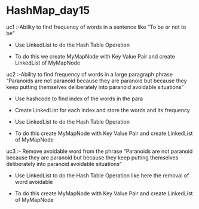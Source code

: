 # HashMap_day15

uc1 :-Ability to find frequency of words in a sentence like “To be or not to be”

 - Use LinkedList to do the Hash Table Operation

 - To do this we create MyMapNode with Key Value Pair and create LinkedList of MyMapNode

uc2 :-Ability to find frequency of words in a large paragraph phrase “Paranoids are not paranoid because they are paranoid but because they keep putting themselves deliberately into paranoid avoidable situations”

 - Use hashcode to find index of the words in the para

 - Create LinkedList for each index and store the words and its frequency

 - Use LinkedList to do the Hash Table Operation

 - To do this create MyMapNode with Key Value Pair and create LinkedList of MyMapNode
 
 uc3 :- Remove avoidable word from the phrase “Paranoids are not paranoid because they are paranoid but because they keep putting themselves deliberately into paranoid avoidable situations”

 - Use LinkedList to do the Hash Table Operation like here the removal of word avoidable

 - To do this create MyMapNode with Key Value Pair and create LinkedList of MyMapNode
